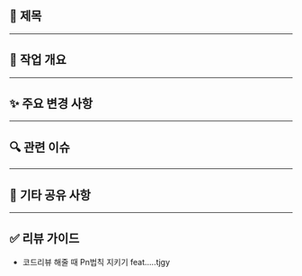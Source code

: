 ## 📌 제목
<!-- [태그] 작업 요약 (예: feat: 직원 등록 API 구현) -->
<!-- 태그 예시: feat, fix, refactor, docs, test, chore -->

---

## 📖 작업 개요
<!-- 이번 PR에서 구현/수정한 내용을 간단히 요약 -->

---

## ✨ 주요 변경 사항

---

## 🔍 관련 이슈
<!-- 관련 이슈 번호 연결 (예: Closes #12) -->

---


## 💬 기타 공유 사항
<!-- 리뷰어가 알아야 할 추가 정보 (예: 의존성 추가, DB 마이그레이션 필요 등) -->

---

## ✅ 리뷰 가이드
- 코드리뷰 해줄 때 Pn법칙 지키기 feat.....tjgy
